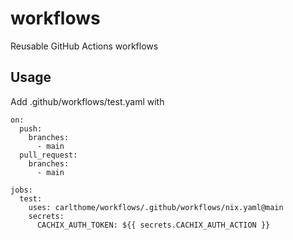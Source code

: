 # workflows
Reusable GitHub Actions workflows

## Usage
Add .github/workflows/test.yaml with 

```
on:
  push:
    branches:
      - main
  pull_request:
    branches:
      - main

jobs:
  test:
    uses: carlthome/workflows/.github/workflows/nix.yaml@main
    secrets:
      CACHIX_AUTH_TOKEN: ${{ secrets.CACHIX_AUTH_ACTION }}
```
